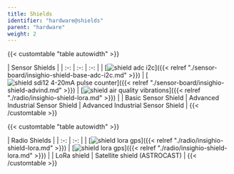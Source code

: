 ```yaml
---
title: Shields
identifier: "hardware@shields"
parent: "hardware"
weight: 2
---
```


{{< customtable "table autowidth" >}}

| Sensor Shields  |
| :-: | :-: | :-: |
| [![shield adc i2c](/images/deviceimages/insighio-shield-base-adc-i2c.png)]({{< relref "./sensor-board/insighio-shield-base-adc-i2c.md" >}}) | [![shield sdi12 4-20mA pulse counter](/images/deviceimages/insighio-shield-advind.png)]({{< relref "./sensor-board/insighio-shield-advind.md" >}}) | [![shield air quality vibrations](/images/deviceimages/insighio-shield-air-quality-vibration.png)]({{< relref "./radio/insighio-shield-lora.md" >}}) |
| Basic Sensor Shield | Advanced Industrial Sensor Shield | Advanced Industrial Sensor Shield |
{{< /customtable >}}

{{< customtable "table autowidth" >}}

| Radio Shields  |
| :-: | :-: |
| [![shield lora gps](/images/deviceimages/insighio-shield-lora.png)]({{< relref "./radio/insighio-shield-lora.md" >}}) |  [![shield lora gps](/images/deviceimages/insighio-shield-astrocast.png)]({{< relref "./radio/insighio-shield-lora.md" >}}) |
| LoRa shield | Satellite shield (ASTROCAST) |
{{< /customtable >}}
